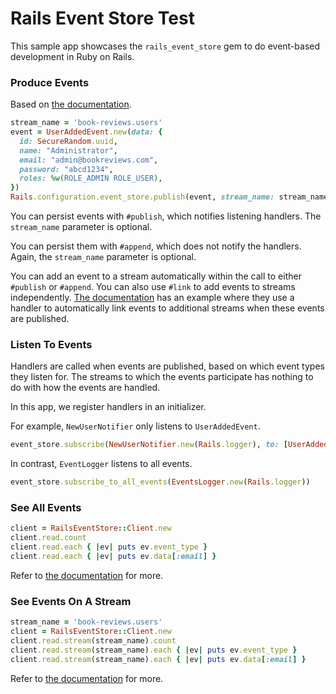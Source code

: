 # Rails Event Store Test

This sample app showcases the `rails_event_store` gem to do event-based
development in Ruby on Rails.

### Produce Events

Based on [the documentation](https://railseventstore.org/docs/v2/publish/).

```ruby
stream_name = 'book-reviews.users'
event = UserAddedEvent.new(data: {
  id: SecureRandom.uuid,
  name: "Administrator",
  email: "admin@bookreviews.com",
  password: "abcd1234",
  roles: %w(ROLE_ADMIN ROLE_USER),
})
Rails.configuration.event_store.publish(event, stream_name: stream_name)
```

You can persist events with `#publish`, which notifies listening handlers.  The
`stream_name` parameter is optional.

You can persist them with `#append`, which does not notify the handlers.  Again,
the `stream_name` parameter is optional.

You can add an event to a stream automatically within the call to either
`#publish` or `#append`.  You can also use `#link` to add events to streams
independently.  [The documentation](https://railseventstore.org/docs/v2/link/)
has an example where they use a handler to automatically link events to
additional streams when these events are published.

### Listen To Events

Handlers are called when events are published, based on which event types they
listen for.  The streams to which the events participate has nothing to do with
how the events are handled.

In this app, we register handlers in an initializer.

For example, `NewUserNotifier` only listens to `UserAddedEvent`.

```ruby
event_store.subscribe(NewUserNotifier.new(Rails.logger), to: [UserAddedEvent])
```

In contrast, `EventLogger` listens to all events.

```ruby
event_store.subscribe_to_all_events(EventsLogger.new(Rails.logger))
```

### See All Events

```ruby
client = RailsEventStore::Client.new
client.read.count
client.read.each { |ev| puts ev.event_type }
client.read.each { |ev| puts ev.data[:email] }
```

Refer to [the documentation](https://railseventstore.org/docs/v2/read/) for
more.

### See Events On A Stream

```ruby
stream_name = 'book-reviews.users'
client = RailsEventStore::Client.new
client.read.stream(stream_name).count
client.read.stream(stream_name).each { |ev| puts ev.event_type }
client.read.stream(stream_name).each { |ev| puts ev.data[:email] }
```

Refer to [the documentation](https://railseventstore.org/docs/v2/read/) for
more.
